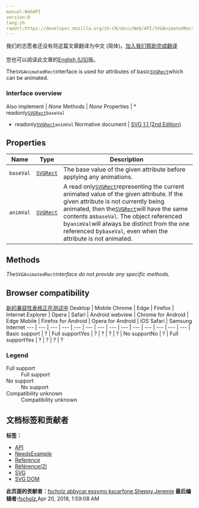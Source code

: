 ```yaml
---
manual:WebAPI
version:0
lang:zh
rawUrl:https://developer.mozilla.org/zh-CN/docs/Web/API/SVGAnimatedRect
---
```




<bdi>我们的志愿者还没有将这篇文章翻译为<bdi>中文 (简体)</bdi>。[加入我们帮助完成翻译](%17435 "")<br></br>您也可以阅读此文章的[English (US)](%17436 "")版。</bdi>






The`SVGAnimatedRect`interface is used for attributes of basic[`SVGRect`](%17437 "The SVGRect represents a rectangle. Rectangles consist of an x and y coordinate pair identifying a minimum x value, a minimum y value, and a width and height, which are constrained to be non-negative.")which can be animated.


### Interface overview<a name="Interface_overview"></a>
Also implement | <em>None</em> 
Methods | <em>None</em> 
Properties | * readonly[`SVGRect`](%17437 "The SVGRect represents a rectangle. Rectangles consist of an x and y coordinate pair identifying a minimum x value, a minimum y value, and a width and height, which are constrained to be non-negative.")`baseVal`
* readonly[`SVGRect`](%17437 "The SVGRect represents a rectangle. Rectangles consist of an x and y coordinate pair identifying a minimum x value, a minimum y value, and a width and height, which are constrained to be non-negative.")`animVal` 
Normative document | [SVG 1.1 (2nd Edition)](%17438 "http://www.w3.org/TR/SVG11/types.html#InterfaceSVGAnimatedRect") 


## Properties<a name="Properties"></a>
Name | Type | Description 
 ---  |  ---  |  ---  | 
`baseVal` | [`SVGRect`](%17437 "The SVGRect represents a rectangle. Rectangles consist of an x and y coordinate pair identifying a minimum x value, a minimum y value, and a width and height, which are constrained to be non-negative.") | The base value of the given attribute before applying any animations. 
`animVal` | [`SVGRect`](%17437 "The SVGRect represents a rectangle. Rectangles consist of an x and y coordinate pair identifying a minimum x value, a minimum y value, and a width and height, which are constrained to be non-negative.") | A read only[`SVGRect`](%17437 "The SVGRect represents a rectangle. Rectangles consist of an x and y coordinate pair identifying a minimum x value, a minimum y value, and a width and height, which are constrained to be non-negative.")representing the current animated value of the given attribute. If the given attribute is not currently being animated, then the[`SVGRect`](%17437 "The SVGRect represents a rectangle. Rectangles consist of an x and y coordinate pair identifying a minimum x value, a minimum y value, and a width and height, which are constrained to be non-negative.")will have the same contents as`baseVal`. The object referenced by`animVal`will always be distinct from the one referenced by`baseVal`, even when the attribute is not animated. 


## Methods<a name="Methods"></a>


<em>The`SVGAnimatedRect`interface do not provide any specific methods.</em>


## Browser compatibility<a name="Browser_compatibility"></a>
[新的兼容性表格正在测试中<i></i>](%3360 "")
<abbr>Desktop<i></i></abbr> | <abbr>Mobile<i></i></abbr> 
<abbr>Chrome<i></i></abbr> | <abbr>Edge<i></i></abbr> | <abbr>Firefox<i></i></abbr> | <abbr>Internet Explorer<i></i></abbr> | <abbr>Opera<i></i></abbr> | <abbr>Safari<i></i></abbr> | <abbr>Android webview<i></i></abbr> | <abbr>Chrome for Android<i></i></abbr> | <abbr>Edge Mobile<i></i></abbr> | <abbr>Firefox for Android<i></i></abbr> | <abbr>Opera for Android<i></i></abbr> | <abbr>iOS Safari<i></i></abbr> | <abbr>Samsung Internet<i></i></abbr> 
 ---  |  ---  |  ---  |  ---  |  ---  |  ---  |  ---  |  ---  |  ---  |  ---  |  ---  |  ---  |  ---  |  ---  | 
Basic support | <abbr>?</abbr> | <abbr>Full support</abbr>Yes | <abbr>?</abbr> | <abbr>?</abbr> | <abbr>?</abbr> | <abbr>?</abbr> | <abbr>No support</abbr>No | <abbr>?</abbr> | <abbr>Full support</abbr>Yes | <abbr>?</abbr> | <abbr>?</abbr> | <abbr>?</abbr> | <abbr>?</abbr> 


### Legend<a name="Legend"></a>
<dl><dt><abbr>Full support</abbr></dt><dd>Full support</dd><dt><abbr>No support</abbr></dt><dd>No support</dd><dt><abbr>Compatibility unknown</abbr></dt><dd>Compatibility unknown</dd></dl>



## 文档标签和贡献者
**标签：**
* [API](%50 "")
* [NeedsExample](%13047 "")
* [Reference](%3381 "")
* [Référence(2)](%3892 "")
* [SVG](%457 "")
* [SVG DOM](%17335 "")

**此页面的贡献者：**[fscholz](%60 ""),[abbycar](%15784 ""),[essymo](%17439 ""),[kscarfone](%3900 ""),[Sheppy](%405 ""),[Jeremie](%4470 "")
**最后编辑者:**[fscholz](%60 ""),<time>Apr 20, 2018, 1:59:08 AM</time>


